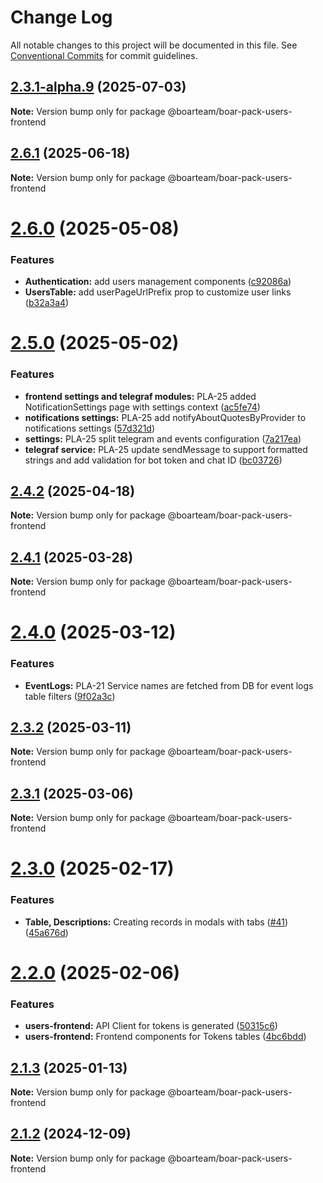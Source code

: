 # Change Log

All notable changes to this project will be documented in this file.
See [Conventional Commits](https://conventionalcommits.org) for commit guidelines.

## [2.3.1-alpha.9](https://github.com/boarteam/boar-pack/compare/@boarteam/boar-pack-users-frontend@2.6.1...@boarteam/boar-pack-users-frontend@2.3.1-alpha.9) (2025-07-03)

**Note:** Version bump only for package @boarteam/boar-pack-users-frontend





## [2.6.1](https://github.com/boarteam/boar-pack/compare/@boarteam/boar-pack-users-frontend@2.6.0...@boarteam/boar-pack-users-frontend@2.6.1) (2025-06-18)

**Note:** Version bump only for package @boarteam/boar-pack-users-frontend





# [2.6.0](https://github.com/boarteam/boar-pack/compare/@boarteam/boar-pack-users-frontend@2.5.0...@boarteam/boar-pack-users-frontend@2.6.0) (2025-05-08)


### Features

* **Authentication:** add users management components ([c92086a](https://github.com/boarteam/boar-pack/commit/c92086ad9dd4bc89f5ec4341984e200762da2085))
* **UsersTable:** add userPageUrlPrefix prop to customize user links ([b32a3a4](https://github.com/boarteam/boar-pack/commit/b32a3a4ef057d6a92544aa64931ff072a6740ca8))





# [2.5.0](https://github.com/boarteam/boar-pack/compare/@boarteam/boar-pack-users-frontend@2.4.2...@boarteam/boar-pack-users-frontend@2.5.0) (2025-05-02)


### Features

* **frontend settings and telegraf modules:** PLA-25 added NotificationSettings page with settings context ([ac5fe74](https://github.com/boarteam/boar-pack/commit/ac5fe7406c7508276018fb096849c84892f34ef3))
* **notifications settings:** PLA-25 add notifyAboutQuotesByProvider to notifications settings ([57d321d](https://github.com/boarteam/boar-pack/commit/57d321d1cea6f356d2acd9d01950e35ae03dc142))
* **settings:** PLA-25 split telegram and events configuration ([7a217ea](https://github.com/boarteam/boar-pack/commit/7a217ea74dbd86e0cee574e7d27fa912c3dad55c))
* **telegraf service:** PLA-25 update sendMessage to support formatted strings and add validation for bot token and chat ID ([bc03726](https://github.com/boarteam/boar-pack/commit/bc03726d704237b8b1f83597bd730992faa94d9d))





## [2.4.2](https://github.com/boarteam/boar-pack/compare/@boarteam/boar-pack-users-frontend@2.4.1...@boarteam/boar-pack-users-frontend@2.4.2) (2025-04-18)

**Note:** Version bump only for package @boarteam/boar-pack-users-frontend





## [2.4.1](https://github.com/boarteam/boar-pack/compare/@boarteam/boar-pack-users-frontend@2.4.0...@boarteam/boar-pack-users-frontend@2.4.1) (2025-03-28)

**Note:** Version bump only for package @boarteam/boar-pack-users-frontend





# [2.4.0](https://github.com/boarteam/boar-pack/compare/@boarteam/boar-pack-users-frontend@2.3.2...@boarteam/boar-pack-users-frontend@2.4.0) (2025-03-12)


### Features

* **EventLogs:** PLA-21 Service names are fetched from DB for event logs table filters ([9f02a3c](https://github.com/boarteam/boar-pack/commit/9f02a3cd934cc1d69e2b25ad45743fc29ba8a731))





## [2.3.2](https://github.com/boarteam/boar-pack/compare/@boarteam/boar-pack-users-frontend@2.3.1...@boarteam/boar-pack-users-frontend@2.3.2) (2025-03-11)

**Note:** Version bump only for package @boarteam/boar-pack-users-frontend





## [2.3.1](https://github.com/boarteam/boar-pack/compare/@boarteam/boar-pack-users-frontend@2.3.0...@boarteam/boar-pack-users-frontend@2.3.1) (2025-03-06)

**Note:** Version bump only for package @boarteam/boar-pack-users-frontend





# [2.3.0](https://github.com/boarteam/boar-pack/compare/@boarteam/boar-pack-users-frontend@2.2.0...@boarteam/boar-pack-users-frontend@2.3.0) (2025-02-17)


### Features

* **Table, Descriptions:** Creating records in modals with tabs ([#41](https://github.com/boarteam/boar-pack/issues/41)) ([45a676d](https://github.com/boarteam/boar-pack/commit/45a676da993df37b9486691f9479c1539aa3234d))





# [2.2.0](https://github.com/boarteam/boar-pack/compare/@boarteam/boar-pack-users-frontend@2.1.3...@boarteam/boar-pack-users-frontend@2.2.0) (2025-02-06)


### Features

* **users-frontend:** API Client for tokens is generated ([50315c6](https://github.com/boarteam/boar-pack/commit/50315c6052519e63adec84742b3b343cbe4f752c))
* **users-frontend:** Frontend components for Tokens tables ([4bc6bdd](https://github.com/boarteam/boar-pack/commit/4bc6bdd612109411d4e2f6511c13d314ab55dd88))





## [2.1.3](https://github.com/boarteam/boar-pack/compare/@boarteam/boar-pack-users-frontend@2.1.2...@boarteam/boar-pack-users-frontend@2.1.3) (2025-01-13)

**Note:** Version bump only for package @boarteam/boar-pack-users-frontend





## [2.1.2](https://github.com/boarteam/boar-pack/compare/@boarteam/boar-pack-users-frontend@2.1.0...@boarteam/boar-pack-users-frontend@2.1.2) (2024-12-09)

**Note:** Version bump only for package @boarteam/boar-pack-users-frontend
